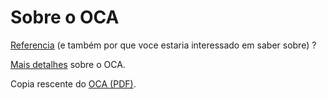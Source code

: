 # Sobre o OCA

[Referencia](http://londonjavacommunity.wordpress.com/2013/11/27/contributing-to-java-the-jspa-and-the-oca/) (e também por que voce estaria interessado em saber sobre) ?

[Mais detalhes](http://www.oracle.com/technetwork/community/oca-486395.html) sobre o OCA.

Copia rescente do [OCA (PDF)](http://www.oracle.com/technetwork/oca-405177.pdf).

